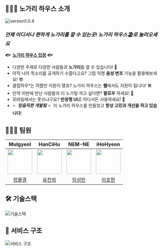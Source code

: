 ## 👨🏻‍🏫 노가리 하우스 소개

<img src="https://img.shields.io/badge/version-v1.0.4-red" alt="version1.0.4" />
   
   
### ***언제 어디서나 편하게 노가리를 깔 수 있는곳! 노가리 하우스🏖로 놀러오세요***

 **🐟  [노가리 하우스 입장](https://nogarihouse.nemne.dev/) 🐟**

- 다양한 주제로 다양한 사람들과 **노가리**를 깔 수 있습니다! 🎤
- 아직 나의 목소리를 공개하기 수줍다고요? 그럼 익명 **음성 변조** 기능을 활용해보세요! 😎
- 클럽하우*는 어플만 지원이 됐죠? 노가리 하우스는 **웹**에서도 지원이 됩니다! 🛠️
- 만약 이번에 만난 사람들과 더 노가릴 까고 싶다면? **팔로우** 하세요! 🙌
- 모바일에서는 못쓰냐구요? **반응형 UI**로 어디서든 사용하세요! 🤩
- ⭐  ***믿음직한 개발팀*** ⭐  이 노가리 하우스를 만들었고 **항상 고민과 개선을 하고 있습니다**!

## 🧑🏻‍💻 팀원

|                                **Mulgyeol**                                 |                                 **HanCiHu**                                 |                                 **NEM-NE**                                 |                                 **iHoHyeon**                                 |
| :-------------------------------------------------------------------------: | :-------------------------------------------------------------------------: | :-------------------------------------------------------------------------: | :-------------------------------------------------------------------------: |
| <img src="https://avatars.githubusercontent.com/u/59464537?v=4" width="80"> | <img src="https://avatars.githubusercontent.com/u/51700274?v=4" width="80"> | <img src="https://avatars.githubusercontent.com/u/55152516?v=4" width="80"> | <img src="https://github.com/iHoHyeon.png" width="80"> |
|                    [정물결](https://github.com/Mulgyeol)                    |                    [유찬희](https://github.com/HanCiHu)                     | [임성빈](https://github.com/NEM-NE)|[이호현](https://github.com/iHoHyeon)


## 🛠 기술스택
![기술스택](https://user-images.githubusercontent.com/51700274/142964922-ba3050d2-ba73-4110-ad91-4934a1f41476.png)

## 🔎 서비스 구조

![서비스 구조](https://user-images.githubusercontent.com/51700274/142964943-074d89bb-7458-47a1-bde1-283c544e981a.png)
